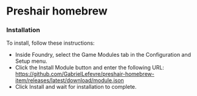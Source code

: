 
# Preshair homebrew


### Installation

To install, follow these instructions:

* Inside Foundry, select the Game Modules tab in the Configuration and Setup menu.
* Click the Install Module button and enter the following URL:
  https://github.com/GabrielLefevre/preshair-homebrew-item/releases/latest/download/module.json
* Click Install and wait for installation to complete.